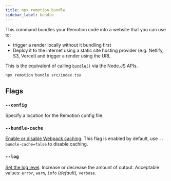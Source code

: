 ```yaml
---
title: npx remotion bundle
sidebar_label: bundle
---
```


This command bundles your Remotion code into a website that you can use to:

- trigger a render locally without it bundling first
- Deploy it to the internet using a static site hosting provider (e.g. Netlify, S3, Vercel) and trigger a render using the URL

This is the equivalent of calling [`bundle()`](/docs/bundle) via the Node.JS APIs.

```bash
npx remotion bundle src/index.tsx
```

## Flags

### `--config`

Specify a location for the Remotion config file.

### `--bundle-cache`

[Enable or disable Webpack caching](/docs/config#setcachingenabled). This flag is enabled by default, use `--bundle-cache=false` to disable caching.

### `--log`

[Set the log level](/docs/config#setlevel). Increase or decrease the amount of output. Acceptable values: `error`, `warn`, `info` (_default_), `verbose`.

